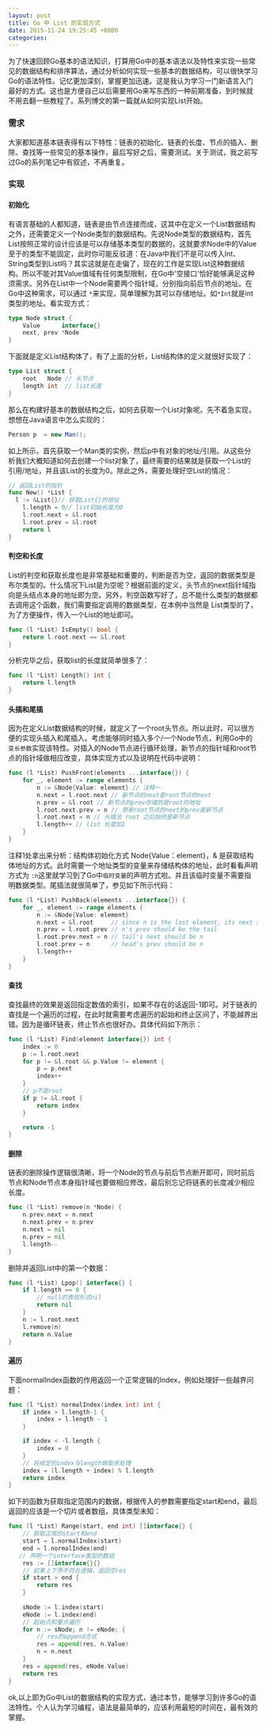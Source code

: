 ```yaml
---
layout: post
title: Go 中 List 的实现方式
date: 2015-11-24 19:25:45 +0800
categories: 
---
```


为了快速回顾Go基本的语法知识，打算用Go中的基本语法以及特性来实现一些常见的数据结构和排序算法，通过分析如何实现一些基本的数据结构，可以很快学习Go的语法特性。记忆更加深刻，掌握更加迅速。这是我认为学习一门新语言入门最好的方式。这也是方便自己以后需要用Go来写东西的一种前期准备，到时候就不用去翻一些教程了。系列博文的第一篇就从如何实现List开始。

### 需求

大家都知道基本链表得有以下特性：链表的初始化、链表的长度、节点的插入、删除、查找等一些常见的基本操作，最后写好之后，需要测试。关于测试，我之前写过Go的系列笔记中有叙述，不再重复。

### 实现

#### 初始化

有语言基础的人都知道，链表是由节点连接而成，这其中在定义一个List数据结构之外，还需要定义一个Node类型的数据结构。先说Node类型的数据结构，首先List按照正常的设计应该是可以存储基本类型的数据的，这就要求Node中的Value至于的类型不能固定，此时你可能反驳道：在Java中我们不是可以传入Int、String类型到List吗？其实这就是在走偏了，现在的工作是实现List这种数据结构。所以不能对其Value值域有任何类型限制，在Go中'空接口'恰好能够满足这种须需求。另外在List中一个Node需要两个指针域，分别指向前后节点的地址。在Go中这种需求，可以通过 `*`来实现，简单理解为其可以存储地址。如`*Int`就是int类型的地址。看实现方式：

```go
type Node struct {
	Value      interface{} 
	next, prev *Node       
}
```

下面就是定义List结构体了，有了上面的分析，List结构体的定义就很好实现了：

```go
type List struct {
	root   Node // 头节点
	length int  // list长度
}
```

那么在构建好基本的数据结构之后，如何去获取一个List对象呢。先不着急实现，想想在Java语言中怎么实现的：

```java
Person p  = new Man();
```

如上所示，首先获取一个Man类的实例，然后p中有对象的地址/引用。从这些分析我们大概知道如何去创建一个list对象了，最终需要的结果就是获取一个List的引用/地址，并且该List的长度为0。除此之外，需要处理好空List的情况：

```go
// 返回List的指针
func New() *List {
  l := &List{}// 获取List{}的地址
	l.length = 0// list初始长度为0
	l.root.next = &l.root
	l.root.prev = &l.root
	return l
}
```

#### 判空和长度

List的判空和获取长度也是非常基础和重要的，判断是否为空，返回的数据类型是布尔类型的。什么情况下List是为空呢？根据前面的定义，头节点的next指针域指向是头结点本身的地址即为空。另外，判空函数写好了，总不能什么类型的数据都去调用这个函数，我们需要指定调用的数据类型，在本例中当然是 List类型的了，为了方便操作，传入一个List的地址即可。

```go
func (l *List) IsEmpty() bool {
	return l.root.next == &l.root
}
```

分析完毕之后，获取list的长度就简单很多了：

```go
func (l *List) Length() int {
	return l.length
}
```

#### 头插和尾插

因为在定义List数据结构的时候，就定义了一个root头节点。所以此时，可以很方便的实现头插入和尾插入。考虑能够同时插入多个/一个Node节点，利用Go中的`变长参数`实现该特性。对插入的Node节点进行循环处理，新节点的指针域和root节点的指针域做相应改变，具体实现方式以及说明在代码中说明：

```go
func (l *List) PushFront(elements ...interface{}) {
	for _, element := range elements {
		n := &Node{Value: element} // 注释一
		n.next = l.root.next // 新节点的next是root节点的next
		n.prev = &l.root // 新节点的prev存储的是root的地址
		l.root.next.prev = n // 原来root节点的next的prev是新节点
		l.root.next = n // 头插法 root 之后始终是新节点
		l.length++ // list 长度加1
	}
}
```

注释1处拿出来分析：结构体初始化方式 Node{Value：element}，& 是获取结构体地址的方式。此时需要一个地址类型的变量来存储结构体的地址，此时看看声明方式为 `:n`这里就学习到了Go中`临时变量`的声明方式啦。并且该临时变量不需要指明数据类型。尾插法就很简单了，参见如下所示代码：

```go
func (l *List) PushBack(elements ...interface{}) {
	for _, element := range elements {
		n := &Node{Value: element}
		n.next = &l.root     // since n is the last element, its next should be the head
		n.prev = l.root.prev // n's prev should be the tail
		l.root.prev.next = n // tail's next should be n
		l.root.prev = n      // head's prev should be n
		l.length++
	}
}
```

#### 查找

查找最终的效果是返回指定数值的索引，如果不存在的话返回-1即可。对于链表的查找是一个遍历的过程，在此时就需要考虑遍历的起始和终止区间了，不能越界出错。因为是循环链表，终止节点也很好办。具体代码如下所示：

```go
func (l *List) Find(element interface{}) int {
	index := 0
	p := l.root.next
	for p != &l.root && p.Value != element {
		p = p.next
		index++
	}
	// p不是root
	if p != &l.root {
		return index
	}

	return -1
}
```

#### 删除

链表的删除操作逻辑很清晰，将一个Node的节点与前后节点断开即可，同时前后节点和Node节点本身指针域也要做相应修改，最后别忘记将链表的长度减少相应长度。

```go
func (l *List) remove(n *Node) {
	n.prev.next = n.next
	n.next.prev = n.prev
	n.next = nil
	n.prev = nil
	l.length--
}
```

删除并返回List中的第一个数据：

```go
func (l *List) Lpop() interface{} {
	if l.length == 0 {
        // null的表现形式nil
		return nil
	}
	n := l.root.next
	l.remove(n)
	return n.Value
}
```



#### 遍历

下面normalIndex函数的作用返回一个正常逻辑的Index，例如处理好一些越界问题：

```go
func (l *List) normalIndex(index int) int {
	if index > l.length-1 {
		index = l.length - 1
	}

	if index < -l.length {
		index = 0
	}
	// 将给定的index与length做取余处理
	index = (l.length + index) % l.length
	return index
}
```

如下的函数为获取指定范围内的数据，根据传入的参数需要指定start和end，最后返回的应该是一个切片或者数组，具体类型未知：

```go
func (l *List) Range(start, end int) []interface{} {
	// 获取正常的start和end
	start = l.normalIndex(start)
	end = l.normalIndex(end)
   // 声明一个interface类型的数组
	res := []interface{}{}
  	// 如果上下界不符合逻辑，返回空res
	if start > end {
		return res
	}
    
	sNode := l.index(start)
	eNode := l.index(end)
    // 起始点和重点遍历
	for n := sNode; n != eNode; {
      	// res的append方式
		res = append(res, n.Value)
		n = n.next
	}
	res = append(res, eNode.Value)
	return res
}
```



ok,以上即为Go中List的数据结构的实现方式，通过本节，能够学习到许多Go的语法特性。个人认为学习编程，语法是最简单的，应该利用最短的时间在，最有效的掌握。

